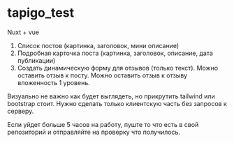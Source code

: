# tapigo_test

Nuxt + vue

1. Список постов (картинка, заголовок, мини описание)
2. Подробная карточка поста (картинка, заголовок, описание, дата публикации)
3. Создать динамическую форму для отзывов (только текст). Можно оставить отзыв к посту. Можно оставить отзыв к отзыву вложенность 1 уровень.

Визуально не важно как будет выглядеть, но прикрутить tailwind или bootstrap стоит. Нужно сделать только клиентскую часть без запросов к серверу.

Если уйдет больше 5 часов на работу, пуште то что есть в свой репозиторий и отправляйте на проверку что получилось.
